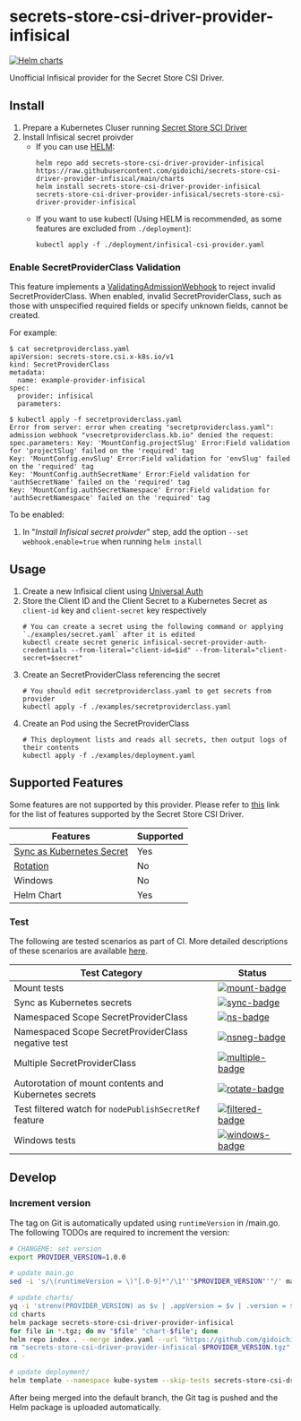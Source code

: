 # secrets-store-csi-driver-provider-infisical
[![Helm charts](https://img.shields.io/endpoint?url=https://artifacthub.io/badge/repository/secrets-store-csi-driver-provider-infisical&label=Helm+charts)](https://artifacthub.io/packages/search?repo=secrets-store-csi-driver-provider-infisical)

Unofficial Infisical provider for the Secret Store CSI Driver.

## Install
1. Prepare a Kubernetes Cluser running [Secret Store SCI Driver](https://secrets-store-csi-driver.sigs.k8s.io/getting-started/installation.html)
1. Install Infisical secret proivder
   - If you can use [HELM](https://helm.sh/):
     ```
     helm repo add secrets-store-csi-driver-provider-infisical https://raw.githubusercontent.com/gidoichi/secrets-store-csi-driver-provider-infisical/main/charts
     helm install secrets-store-csi-driver-provider-infisical secrets-store-csi-driver-provider-infisical/secrets-store-csi-driver-provider-infisical
     ```
   - If you want to use kubectl (Using HELM is recommended, as some features are excluded from `./deployment`):
     ```
     kubectl apply -f ./deployment/infisical-csi-provider.yaml
     ```

### Enable SecretProviderClass Validation
This feature implements a [ValidatingAdmissionWebhook](https://kubernetes.io/docs/reference/access-authn-authz/admission-controllers/#validatingadmissionwebhook) to reject invalid SecretProviderClass. When enabled, invalid SecretProviderClass, such as those with unspecified required fields or specify unknown fields, cannot be created.

For example:

```console
$ cat secretproviderclass.yaml
apiVersion: secrets-store.csi.x-k8s.io/v1
kind: SecretProviderClass
metadata:
  name: example-provider-infisical
spec:
  provider: infisical
  parameters:

$ kubectl apply -f secretproviderclass.yaml
Error from server: error when creating "secretproviderclass.yaml": admission webhook "vsecretproviderclass.kb.io" denied the request: spec.parameters: Key: 'MountConfig.projectSlug' Error:Field validation for 'projectSlug' failed on the 'required' tag
Key: 'MountConfig.envSlug' Error:Field validation for 'envSlug' failed on the 'required' tag
Key: 'MountConfig.authSecretName' Error:Field validation for 'authSecretName' failed on the 'required' tag
Key: 'MountConfig.authSecretNamespace' Error:Field validation for 'authSecretNamespace' failed on the 'required' tag
```

To be enabled:

1. In "_Install Infisical secret proivder_" step, add the option `--set webhook.enable=true` when running `helm install`

## Usage
1. Create a new Infisical client using [Universal Auth](https://infisical.com/docs/documentation/platform/identities/universal-auth)
1. Store the Client ID and the Client Secret to a Kubernetes Secret as `client-id` key and `client-secret` key respectively
   ```
   # You can create a secret using the following command or applying `./examples/secret.yaml` after it is edited
   kubectl create secret generic infisical-secret-provider-auth-credentials --from-literal="client-id=$id" --from-literal="client-secret=$secret"
   ```
1. Create an SecretProviderClass referencing the secret
   ```
   # You should edit secretproviderclass.yaml to get secrets from provider
   kubectl apply -f ./examples/secretproviderclass.yaml
   ```
1. Create an Pod using the SecretProviderClass
   ```
   # This deployment lists and reads all secrets, then output logs of their contents
   kubectl apply -f ./examples/deployment.yaml
   ```

## Supported Features
Some features are not supported by this provider. Please refer to [this](https://secrets-store-csi-driver.sigs.k8s.io/providers#features-supported-by-current-providers) link for the list of features supported by the Secret Store CSI Driver.

| Features                            | Supported |
|-------------------------------------|-----------|
| [Sync as Kubernetes Secret][secret] | Yes       |
| [Rotation][rotation]                | No        |
| Windows                             | No        |
| Helm Chart                          | Yes       |

[secret]: https://secrets-store-csi-driver.sigs.k8s.io/topics/sync-as-kubernetes-secret
[rotation]: https://secrets-store-csi-driver.sigs.k8s.io/topics/secret-auto-rotation

### Test
The following are tested scenarios as part of CI. More detailed descriptions of these scenarios are available [here](https://github.com/kubernetes-sigs/secrets-store-csi-driver/tree/v1.4.5/test).

| Test Category                                          | Status                           |
|--------------------------------------------------------|----------------------------------|
| Mount tests                                            | [![mount-badge]][mount-ci]       |
| Sync as Kubernetes secrets                             | [![sync-badge]][sync-ci]         |
| Namespaced Scope SecretProviderClass                   | [![ns-badge]][ns-ci]             |
| Namespaced Scope SecretProviderClass negative test     | [![nsneg-badge]][nsneg-ci]       |
| Multiple SecretProviderClass                           | [![multiple-badge]][multiple-ci] |
| Autorotation of mount contents and Kubernetes secrets  | [![rotate-badge]][rotate-ci]     |
| Test filtered watch for `nodePublishSecretRef` feature | [![filtered-badge]][filtered-ci] |
| Windows tests                                          | [![windows-badge]][windows-ci]   |

[mount-badge]: https://github.com/gidoichi/secrets-store-csi-driver-provider-infisical/actions/workflows/test-mount.yml/badge.svg?branch=main
[mount-ci]: https://github.com/gidoichi/secrets-store-csi-driver-provider-infisical/actions/workflows/test-mount.yml?query=branch%3Amain
[sync-badge]: https://github.com/gidoichi/secrets-store-csi-driver-provider-infisical/actions/workflows/test-sync.yml/badge.svg?branch=main
[sync-ci]: https://github.com/gidoichi/secrets-store-csi-driver-provider-infisical/actions/workflows/test-sync.yml?query=branch%3Amain
[ns-badge]: https://github.com/gidoichi/secrets-store-csi-driver-provider-infisical/actions/workflows/test-namespaced.yml/badge.svg?branch=main
[ns-ci]: https://github.com/gidoichi/secrets-store-csi-driver-provider-infisical/actions/workflows/test-namespaced.yml?query=branch%3Amain
[nsneg-badge]: https://github.com/gidoichi/secrets-store-csi-driver-provider-infisical/actions/workflows/test-namespaced-neg.yml/badge.svg?branch=main
[nsneg-ci]: https://github.com/gidoichi/secrets-store-csi-driver-provider-infisical/actions/workflows/test-namespaced-neg.yml?query=branch%3Amain
[multiple-badge]: https://github.com/gidoichi/secrets-store-csi-driver-provider-infisical/actions/workflows/test-multiple.yml/badge.svg?branch=main
[multiple-ci]: https://github.com/gidoichi/secrets-store-csi-driver-provider-infisical/actions/workflows/test-multiple.yml?query=branch%3Amain
[rotate-badge]: https://github.com/gidoichi/secrets-store-csi-driver-provider-infisical/actions/workflows/test-rotate.yml/badge.svg?branch=main
[rotate-ci]: https://github.com/gidoichi/secrets-store-csi-driver-provider-infisical/actions/workflows/test-rotate.yml?query=branch%3Amain
[filtered-badge]: https://github.com/gidoichi/secrets-store-csi-driver-provider-infisical/actions/workflows/test-filtered.yml/badge.svg?branch=main
[filtered-ci]: https://github.com/gidoichi/secrets-store-csi-driver-provider-infisical/actions/workflows/test-filtered.yml?query=branch%3Amain
[windows-badge]: https://github.com/gidoichi/secrets-store-csi-driver-provider-infisical/actions/workflows/test-windows.yml/badge.svg?branch=main
[windows-ci]: https://github.com/gidoichi/secrets-store-csi-driver-provider-infisical/actions/workflows/test-windows.yml?query=branch%3Amain

## Develop

### Increment version

The tag on Git is automatically updated using `runtimeVersion` in /main.go. The following TODOs are required to increment the version:

```sh
# CHANGEME: set version
export PROVIDER_VERSION=1.0.0

# update main.go
sed -i 's/\(runtimeVersion = \)"[.0-9]*"/\1"'"$PROVIDER_VERSION"'"/' main.go

# update charts/
yq -i 'strenv(PROVIDER_VERSION) as $v | .appVersion = $v | .version = $v' charts/secrets-store-csi-driver-provider-infisical/Chart.yaml
cd charts
helm package secrets-store-csi-driver-provider-infisical
for file in *.tgz; do mv "$file" "chart-$file"; done
helm repo index . --merge index.yaml --url "https://github.com/gidoichi/secrets-store-csi-driver-provider-infisical/releases/download/v${PROVIDER_VERSION}/"
rm "secrets-store-csi-driver-provider-infisical-$PROVIDER_VERSION.tgz"
cd -

# update deployment/
helm template --namespace kube-system --skip-tests secrets-store-csi-driver-provider-infisical charts/secrets-store-csi-driver-provider-infisical | grep -v -e '^ *helm\.sh/chart: ' -e '^ *app.kubernetes.io/managed-by: Helm$' -e '^# Source: ' > deployment/infisical-csi-provider.yaml
```

After being merged into the default branch, the Git tag is pushed and the Helm package is uploaded automatically.
